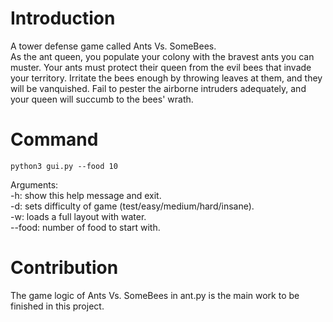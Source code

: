 # Introduction
A tower defense game called Ants Vs. SomeBees.</br>
As the ant queen, you populate your colony with the bravest ants you can muster. 
Your ants must protect their queen from the evil bees that invade your territory. 
Irritate the bees enough by throwing leaves at them, and they will be vanquished. 
Fail to pester the airborne intruders adequately, and your queen will succumb to the bees' wrath.
 
# Command
` python3 gui.py --food 10 `
 
Arguments:</br>
-h: show this help message and exit.</br>
-d: sets difficulty of game (test/easy/medium/hard/insane).</br>
-w: loads a full layout with water.</br>
--food: number of food to start with.</br>

# Contribution
The game logic of Ants Vs. SomeBees in ant.py is the main work to be finished in this project.
